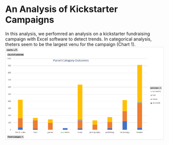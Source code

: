 # An Analysis of Kickstarter Campaigns
In this analysis, we perfomred an analysis on a kickstarter fundraising campaign with Excel software to detect trends.
In categorical analysis, theters seem to be the largest venu for the campaign (Chart 1).
![1- Parent category outcome_BHashemi](https://github.com/BHashemi2021/kickstarter-analysis-/blob/main/1-%20Parent%20category%20outcome_BHashemi.png)

